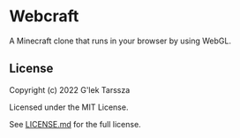 # Webcraft #

A Minecraft clone that runs in your browser by using WebGL.

## License ##

Copyright (c) 2022 G'lek Tarssza

Licensed under the MIT License.

See [LICENSE.md](LICENSE.md) for the full license.
